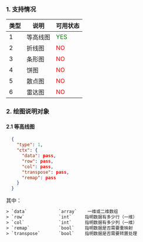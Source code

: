### 1. 支持情况

|类型   |说明    |可用状态                     |
|-------|--------|----------------------------|
|1      |等高线图|<font color=green>YES</font>|
|2      |折线图  |<font color=red>NO</font>   |
|3      |条形图  |<font color=red>NO</font>   |
|4      |饼图    |<font color=red>NO</font>   |
|5      |散点图  |<font color=red>NO</font>   |
|6      |雷达图  |<font color=red>NO</font>   |

### 2. 绘图说明对象

#### 2.1 等高线图

```json
  {
    "type": 1,
    "ctx": {
      "data": pass,
      "row": pass,
      "col": pass,
      "transpose": pass,
      "remap": pass
    }
  }
```
其中：
```txt
> `data`            `array`    一维或二维数组
> `row`             `int`     指明数据有多少行（一维）
> `col`             `int`     指明数据有多少列（一维）
> `remap`           `bool`    指明数据是否需要重映射
> `transpose`       `bool`    指明数据是否需要转置处理
```
